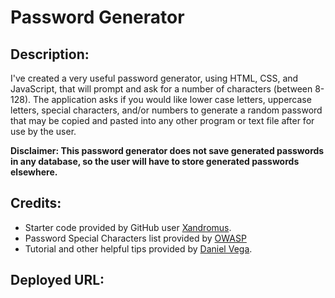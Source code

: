 # Password Generator

## Description:

I've created a very useful password generator, using HTML, CSS, and JavaScript, that will prompt and ask for a number of characters (between 8-128). The application asks if you would like lower case letters, uppercase letters, special characters, and/or numbers to generate a random password that may be copied and pasted into any other program or text file after for use by the user.

**Disclaimer: This password generator does not save generated passwords in any database, so the user will have to store generated passwords elsewhere.**

## Credits:

- Starter code provided by GitHub user <a href = "https://github.com/coding-boot-camp/friendly-parakeet">Xandromus</a>.
- Password Special Characters list provided by <a href = "https://owasp.org/www-community/password-special-characters">OWASP</a>
- Tutorial and other helpful tips provided by <a href = "https://youtu.be/v2jfGo7ztm8">Daniel Vega</a>.

## Deployed URL: 
